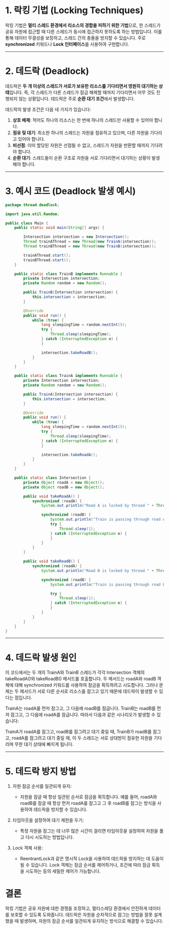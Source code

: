 # 1. 락킹 기법 (Locking Techniques)

락킹 기법은 **멀티 스레드 환경에서 리소스의 경합을 피하기 위한 기법**으로, 한 스레드가 공유 자원에 접근할 때 다른 스레드가 동시에 접근하지 못하도록 하는 방법입니다. 이를 통해 데이터 무결성을 보장하고, 스레드 간의 충돌을 방지할 수 있습니다. 주로 **synchronized** 키워드나 **Lock 인터페이스**를 사용하여 구현합니다.

---

# 2. 데드락 (Deadlock)

데드락은 **두 개 이상의 스레드가 서로가 보유한 리소스를 기다리면서 영원히 대기하는 상태**입니다. 즉, 각 스레드가 다른 스레드가 잠금 해제할 때까지 기다리면서 아무 것도 진행되지 않는 상황입니다. 데드락은 주로 **순환 대기 조건**에서 발생합니다.

데드락의 발생 조건은 다음 네 가지가 있습니다:

1. **상호 배제**: 적어도 하나의 리소스는 한 번에 하나의 스레드만 사용할 수 있어야 합니다.
2. **점유 및 대기**: 최소한 하나의 스레드는 자원을 점유하고 있으며, 다른 자원을 기다리고 있어야 합니다.
3. **비선점**: 이미 할당된 자원은 선점될 수 없고, 스레드가 자원을 반환할 때까지 기다려야 합니다.
4. **순환 대기**: 스레드들이 순환 구조로 자원을 서로 기다리면서 대기하는 상황이 발생해야 합니다.

---

# 3. 예시 코드 (Deadlock 발생 예시)

```java
package thread.deadlock;

import java.util.Random;

public class Main {
    public static void main(String[] args) {

        Intersection intersection = new Intersection();
        Thread trainAThread = new Thread(new TrainA(intersection));
        Thread trainBThread = new Thread(new TrainB(intersection));

        trainAThread.start();
        trainBThread.start();
    }

    public static class TrainB implements Runnable {
        private Intersection intersection;
        private Random random = new Random();

        public TrainB(Intersection intersection) {
            this.intersection = intersection;
        }

        @Override
        public void run() {
            while (true) {
                long sleepingTime = random.nextInt(5);
                try {
                    Thread.sleep(sleepingTime);
                } catch (InterruptedException e) {
                }

                intersection.takeRoadB();
            }
        }
    }

    public static class TrainA implements Runnable {
        private Intersection intersection;
        private Random random = new Random();

        public TrainA(Intersection intersection) {
            this.intersection = intersection;
        }

        @Override
        public void run() {
            while (true) {
                long sleepingTime = random.nextInt(5);
                try {
                    Thread.sleep(sleepingTime);
                } catch (InterruptedException e) {
                }

                intersection.takeRoadA();
            }
        }
    }

    public static class Intersection {
        private Object roadA = new Object();
        private Object roadB = new Object();

        public void takeRoadA() {
            synchronized (roadA) {
                System.out.println("Road A is locked by thread " + Thread.currentThread().getName());

                synchronized (roadB) {
                    System.out.println("Train is passing through road A");
                    try {
                        Thread.sleep(1);
                    } catch (InterruptedException e) {
                    }
                }
            }
        }

        public void takeRoadB() {
            synchronized (roadA) {
                System.out.println("Road B is locked by thread " + Thread.currentThread().getName());

                synchronized (roadB) {
                    System.out.println("Train is passing through road B");

                    try {
                        Thread.sleep(1);
                    } catch (InterruptedException e) {
                    }
                }
            }
        }
    }
}

```

---

# 4. 데드락 발생 원인

이 코드에서는 두 개의 TrainA와 TrainB 스레드가 각각 Intersection 객체의 takeRoadA()와 takeRoadB() 메서드를 호출합니다. 두 메서드는 roadA와 roadB 객체에 대해 synchronized 키워드를 사용하여 잠금을 획득하려고 시도합니다. 그러나 문제는 두 메서드가 서로 다른 순서로 리소스를 잠그고 있기 때문에 데드락이 발생할 수 있다는 점입니다.

TrainA는 roadA를 먼저 잠그고, 그 다음에 roadB를 잠급니다.
TrainB는 roadB를 먼저 잠그고, 그 다음에 roadA를 잠급니다.
따라서 다음과 같은 시나리오가 발생할 수 있습니다:

TrainA가 roadA를 잠그고, roadB를 잠그려고 대기 중일 때,
TrainB가 roadB를 잠그고, roadA를 잠그려고 대기 중일 때,
이 두 스레드는 서로 상대방이 점유한 자원을 기다리며 무한 대기 상태에 빠지게 됩니다.

---

# 5. 데드락 방지 방법

1. 자원 잠금 순서를 일관되게 유지:

   - 자원을 잠글 때 항상 일관된 순서로 잠금을 획득합니다. 예를 들어, roadA와 roadB를 잠글 때 항상 먼저 roadA를 잠그고 그 후 roadB를 잠그는 방식을 사용하여 데드락을 방지할 수 있습니다.

2. 타임아웃을 설정하여 대기 제한을 두기:

   - 특정 자원을 잠그는 데 너무 많은 시간이 걸리면 타임아웃을 설정하여 자원을 풀고 다시 시도하는 방법입니다.

3. Lock 객체 사용:

   - ReentrantLock과 같은 명시적 Lock을 사용하여 데드락을 방지하는 데 도움이 될 수 있습니다. Lock 객체는 잠금 순서를 제어하거나, 조건에 따라 잠금 획득을 시도하는 등의 세밀한 제어가 가능합니다.

# 결론

락킹 기법은 공유 자원에 대한 경쟁을 조정하고, 멀티스레딩 환경에서 안전하게 데이터를 보호할 수 있도록 도와줍니다.
데드락은 자원을 순차적으로 잠그는 방법을 잘못 설계했을 때 발생하며, 자원의 잠금 순서를 일관되게 유지하는 방식으로 해결할 수 있습니다.
